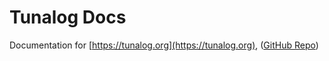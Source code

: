 # Tunalog Docs

Documentation for [https://tunalog.org](https://tunalog.org), ([GitHub Repo](https://github.com/caris-events/tunalog))
